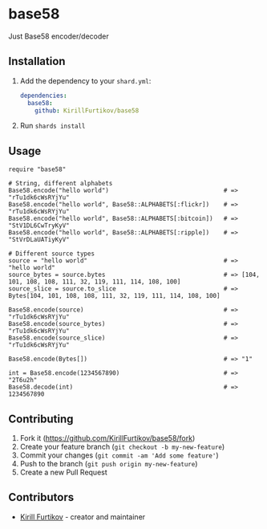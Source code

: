# base58

Just Base58 encoder/decoder

## Installation

1. Add the dependency to your `shard.yml`:

   ```yaml
   dependencies:
     base58:
       github: KirillFurtikov/base58
   ```

2. Run `shards install`

## Usage

```crystal
require "base58"

# String, different alphabets
Base58.encode("hello world")                                # => "rTu1dk6cWsRYjYu"
Base58.encode("hello world", Base58::ALPHABETS[:flickr])    # => "rTu1dk6cWsRYjYu"
Base58.encode("hello world", Base58::ALPHABETS[:bitcoin])   # => "StV1DL6CwTryKyV"
Base58.encode("hello world", Base58::ALPHABETS[:ripple])    # => "StVrDLaUATiyKyV"

# Different source types
source = "hello world"                                      # => "hello world"
source_bytes = source.bytes                                 # => [104, 101, 108, 108, 111, 32, 119, 111, 114, 108, 100]
source_slice = source.to_slice                              # => Bytes[104, 101, 108, 108, 111, 32, 119, 111, 114, 108, 100]

Base58.encode(source)                                       # => "rTu1dk6cWsRYjYu"
Base58.encode(source_bytes)                                 # => "rTu1dk6cWsRYjYu"
Base58.encode(source_slice)                                 # => "rTu1dk6cWsRYjYu"

Base58.encode(Bytes[])                                      # => "1"

int = Base58.encode(1234567890)                             # => "2T6u2h"
Base58.decode(int)                                          # => 1234567890
```


## Contributing

1. Fork it (<https://github.com/KirillFurtikov/base58/fork>)
2. Create your feature branch (`git checkout -b my-new-feature`)
3. Commit your changes (`git commit -am 'Add some feature'`)
4. Push to the branch (`git push origin my-new-feature`)
5. Create a new Pull Request

## Contributors

- [Kirill Furtikov](https://github.com/KirillFurtikov) - creator and maintainer
